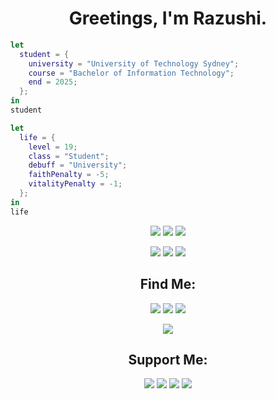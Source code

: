 <div align="center">
  
# Greetings, I'm Razushi.

</div>
  
<div align="center">
  
</div>

```nix
let
  student = {
    university = "University of Technology Sydney";
    course = "Bachelor of Information Technology";
    end = 2025;
  };
in
student
```

```nix
let
  life = {
    level = 19;
    class = "Student";
    debuff = "University";
    faithPenalty = -5;
    vitalityPenalty = -1;
  };
in
life
```

<p align="center">
  <a href="https://nixos.org"><img src="https://img.shields.io/badge/NixOS-5277C3.svg?&style=for-the-badge&logo=nixos&logoColor=white" /></a>
  <a href="https://hyprland.org/"><img src="https://img.shields.io/badge/Hyprland-43B8CF.svg?&style=for-the-badge&logo=Hyprland&logoColor=white" /></a>
  <a href="https://neovim.io"><img src="https://img.shields.io/badge/NeoVim-%2357A143.svg?&style=for-the-badge&logo=neovim&logoColor=white" /></a>
</p>

<p align="center">
  <a href="https://matrix.org/"><img src="https://img.shields.io/badge/Matrix-222222.svg?&style=for-the-badge&logo=matrix&logoColor=white" /></a>
  <a href="https://www.blackmagicdesign.com/au/products/davinciresolve"><img src="https://img.shields.io/badge/Davinci-233A51.svg?&style=for-the-badge&logo=davinciresolve&logoColor=white" /></a>  
  <a href="https://www.blender.org/"><img src="https://img.shields.io/badge/Blender-E87D0D.svg?&style=for-the-badge&logo=blender&logoColor=white" /></a>
</p>

<div align="center">

## Find Me: 
  <a href="https://wiki.nixos.org/wiki/User:Razushi"><img src="https://img.shields.io/badge/Wiki-5277C3.svg?&style=for-the-badge&logo=nixos&logoColor=white" /></a>
  <a href="https://twitter.com/razushi283"><img src="https://img.shields.io/badge/Twitter-1DA1F2.svg?&style=for-the-badge&logo=x&logoColor=white" /></a>
  <a href="https://www.reddit.com/user/Cultural_Yam/"><img src="https://img.shields.io/badge/Reddit-FF4500.svg?&style=for-the-badge&logo=reddit&logoColor=white" /></a>

</div>

<p align="center">
<img src="https://github-readme-stats.vercel.app/api?username=razushi&theme=catppuccin_mocha&hide_title=true&show_icons=true&hide_rank=true&include_all_commits=true" />
</p>

<div align="center">
  
  ## Support Me:
  <img src="https://img.shields.io/badge/alipay-003c8b?style=for-the-badge&logo=alipay&logoColor=white" />
  <img src="https://img.shields.io/badge/Ko--fi-0AA8DE?style=for-the-badge&logo=ko-fi&logoColor=white" />
  <img src="https://img.shields.io/badge/Patreon-F96854?style=for-the-badge&logo=patreon&logoColor=white" />
  <img src="https://img.shields.io/badge/PayPal-00457C?style=for-the-badge&logo=paypal&logoColor=white" />

</div>
